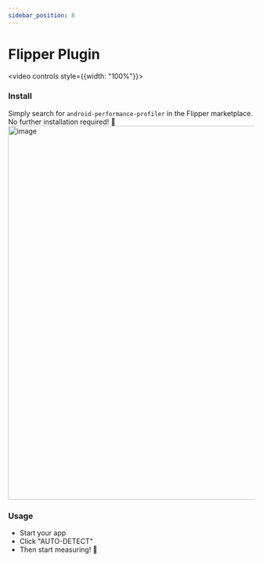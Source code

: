 ```yaml
---
sidebar_position: 8
---
```


# Flipper Plugin

<video controls style={{width: "100%"}}>
  <source src="https://user-images.githubusercontent.com/4534323/199497712-ab099530-959d-4592-b132-f0a7e00275de.mp4"/>
</video>

### Install

Simply search for `android-performance-profiler` in the Flipper marketplace. No further installation required! 🥳
<img width="762" alt="image" src="https://user-images.githubusercontent.com/4534323/199498135-153de5ef-c730-49c8-b4c5-c1e9f22b50ff.png" />

### Usage

- Start your app
- Click "AUTO-DETECT"
- Then start measuring! 🚀
